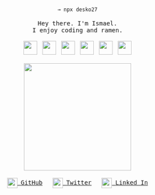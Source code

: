 <p align="center">
  <br>
  <code>→ npx desko27</code>
  <br>
  <br>
  <samp>Hey there. I'm Ismael.<br> I enjoy coding and ramen.</samp>
  <br>
  <br>
  <img height="32" width="32" src="https://unpkg.com/simple-icons@v5/icons/javascript.svg" />
  &nbsp;
  <img height="32" width="32" src="https://unpkg.com/simple-icons@v5/icons/typescript.svg" />
  &nbsp;
  <img height="32" width="32" src="https://unpkg.com/simple-icons@v5/icons/react.svg" />
  &nbsp;
  <img height="32" width="32" src="https://unpkg.com/simple-icons@v5/icons/vuedotjs.svg" />
  &nbsp;
  <img height="32" width="32" src="https://unpkg.com/simple-icons@v5/icons/nodedotjs.svg" />
  &nbsp;
  <img height="32" width="32" src="https://unpkg.com/simple-icons@v5/icons/css3.svg" />
  <br>
  <br>
  <img src="https://media.giphy.com/media/q2ePk5TyEq8da/giphy.gif" width="250" />
  <br>
  <br>
  <a href="https://github.com/desko27"><img height="24" width="24" src="https://unpkg.com/simple-icons@v5/icons/github.svg" valign="middle" />&nbsp; <samp>GitHub</samp></a>
  &nbsp;&nbsp;&nbsp;&nbsp;
  <a href="https://twitter.com/desko27"><img height="24" width="24" src="https://unpkg.com/simple-icons@v5/icons/twitter.svg" valign="middle" />&nbsp; <samp>Twitter</samp></a>
  &nbsp;&nbsp;&nbsp;&nbsp;
  <a href="https://linkedin.com/in/desko27"><img height="24" width="24" src="https://unpkg.com/simple-icons@v5/icons/linkedin.svg" valign="middle" />&nbsp; <samp>Linked In</samp></a>
  <br>
  <br>
</p>
